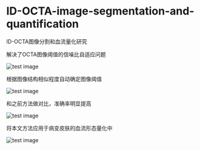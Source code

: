 # ID-OCTA-image-segmentation-and-quantification

ID-OCTA图像分割和血流量化研究

解决了OCTA图像阈值的信噪比自适应问题

![test image](https://github.com/isyiming/ID-OCTA-image-segmentation-and-quantification-/blob/master/1.png)

根据图像结构相似程度自动确定图像阈值


![test image](https://github.com/isyiming/ID-OCTA-image-segmentation-and-quantification-/blob/master/2.png)

和之前方法做对比，准确率明显提高

![test image](https://github.com/isyiming/ID-OCTA-image-segmentation-and-quantification-/blob/master/4.png)

将本文方法应用于病变皮肤的血流形态量化中

![test image](https://github.com/isyiming/ID-OCTA-image-segmentation-and-quantification-/blob/master/5.png)
